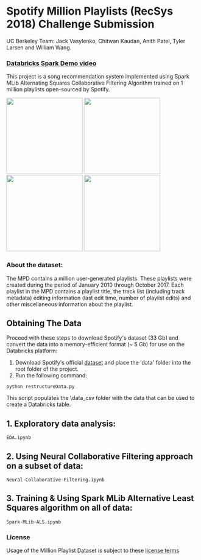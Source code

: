 


# Spotify Million Playlists (RecSys 2018) Challenge Submission 
UC Berkeley Team: Jack Vasylenko, Chitwan Kaudan, Anith Patel, Tyler Larsen and William Wang.

### [Databricks Spark Demo video](https://youtu.be/CQqzHpn5zE8)

This project is a song recommendation system implemented using Spark MLib Alternating Squares Collaborative Filtering Algorithm trained on 1 million playlists open-sourced by Spotify.

<img src="https://upload.wikimedia.org/wikipedia/commons/2/26/Spotify_logo_with_text.svg" width="200">     <img src="https://venturebeat.com/wp-content/uploads/2017/06/databricks_logor_stacked_rgb_1200px.png" width="200">     <img src="https://spark.apache.org/images/spark-logo-trademark.png" width="200">     <img src="https://cdn-images-1.medium.com/max/1600/1*AD9ZSLXKAhZ-_WomszsmPg.png" width="200">


### About the dataset:
The MPD contains a million user-generated playlists. These playlists
were created during the period of January 2010 through October 2017.
Each playlist in the MPD contains a playlist title, the track list
(including track metadata) editing information (last edit time, 
number of playlist edits) and other miscellaneous information 
about the playlist.

## Obtaining The Data
Proceed with these steps to download Spotify's dataset (33 Gb) and convert the data into a memory-efficient format (~ 5 Gb) for use on the Databricks platform:
1. Download Spotify's official [dataset](recsys-challenge.spotify.com/dataset) and place the 'data' folder into the root folder of the project. 
2. Run the following command:
```
python restructureData.py 
```
This script populates the \data_csv folder with the data that can be used to create a Databricks table.

## 1. Exploratory data analysis:
```
EDA.ipynb
```
## 2. Using Neural Collaborative Filtering approach on a subset of data:
```
Neural-Collaborative-Filtering.ipynb
```

## 3. Training & Using Spark MLib Alternative Least Squares algorithm on all of data:
```
Spark-MLib-ALS.ipynb
```

### License
Usage of the Million Playlist Dataset is subject to these 
[license terms](https://recsys-challenge.spotify.com/license)
